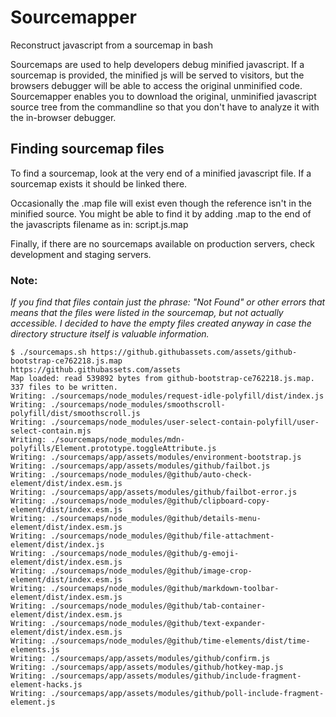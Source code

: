 # Sourcemapper
Reconstruct javascript from a sourcemap in bash

Sourcemaps are used to help developers debug minified javascript. If a sourcemap is provided, the minified js will be served to visitors, but the browsers debugger will be able to access the original unminified code. Sourcemapper enables you to download the original, unminified javascript source tree from the commandline so that you don't have to analyze it with the in-browser debugger. 

## Finding sourcemap files
To find a sourcemap, look at the very end of a minified javascript file. If a sourcemap exists it should be linked there. 

Occasionally the .map file will exist even though the reference isn't in the minified source. You might be able to find it by adding .map to the end of the javascripts filename as in: script.js.map

Finally, if there are no sourcemaps available on production servers, check development and staging servers.

### Note:
*If you find that files contain just the phrase: "Not Found" or other errors that means that the files were listed in the sourcemap, but not actually accessible. I decided to have the empty files created anyway in case the directory structure itself is valuable information.*

```
$ ./sourcemaps.sh https://github.githubassets.com/assets/github-bootstrap-ce762218.js.map
https://github.githubassets.com/assets
Map loaded: read 539892 bytes from github-bootstrap-ce762218.js.map.
337 files to be written.
Writing: ./sourcemaps/node_modules/request-idle-polyfill/dist/index.js
Writing: ./sourcemaps/node_modules/smoothscroll-polyfill/dist/smoothscroll.js
Writing: ./sourcemaps/node_modules/user-select-contain-polyfill/user-select-contain.mjs
Writing: ./sourcemaps/node_modules/mdn-polyfills/Element.prototype.toggleAttribute.js
Writing: ./sourcemaps/app/assets/modules/environment-bootstrap.js
Writing: ./sourcemaps/app/assets/modules/github/failbot.js
Writing: ./sourcemaps/node_modules/@github/auto-check-element/dist/index.esm.js
Writing: ./sourcemaps/app/assets/modules/github/failbot-error.js
Writing: ./sourcemaps/node_modules/@github/clipboard-copy-element/dist/index.esm.js
Writing: ./sourcemaps/node_modules/@github/details-menu-element/dist/index.esm.js
Writing: ./sourcemaps/node_modules/@github/file-attachment-element/dist/index.js
Writing: ./sourcemaps/node_modules/@github/g-emoji-element/dist/index.esm.js
Writing: ./sourcemaps/node_modules/@github/image-crop-element/dist/index.esm.js
Writing: ./sourcemaps/node_modules/@github/markdown-toolbar-element/dist/index.esm.js
Writing: ./sourcemaps/node_modules/@github/tab-container-element/dist/index.esm.js
Writing: ./sourcemaps/node_modules/@github/text-expander-element/dist/index.esm.js
Writing: ./sourcemaps/node_modules/@github/time-elements/dist/time-elements.js
Writing: ./sourcemaps/app/assets/modules/github/confirm.js
Writing: ./sourcemaps/app/assets/modules/github/hotkey-map.js
Writing: ./sourcemaps/app/assets/modules/github/include-fragment-element-hacks.js
Writing: ./sourcemaps/app/assets/modules/github/poll-include-fragment-element.js
```
